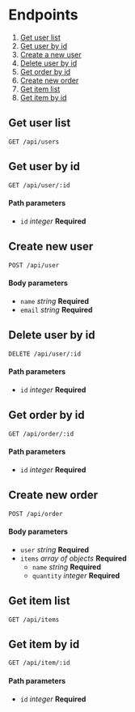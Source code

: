 # Endpoints

1. [Get user list](#get-user-list)
2. [Get user by id](#get-user-by-id)
3. [Create a new user](#create-a-new-user)
4. [Delete user by id](#delete-user-by-id)
5. [Get order by id](#get-order-by-id)
6. [Create new order](#create-new-order)
7. [Get item list](#get-item-list)
8. [Get item by id](#get-item-by-id)

## Get user list
`GET /api/users`

## Get user by id
`GET /api/user/:id`
#### Path parameters
- `id` *integer* **Required**

## Create new user
`POST /api/user`
#### Body parameters
- `name` *string* **Required**
- `email` *string* **Required**

## Delete user by id
`DELETE /api/user/:id`
#### Path parameters
- `id` *integer* **Required**

## Get order by id
`GET /api/order/:id`
#### Path parameters
- `id` *integer* **Required**

## Create new order
`POST /api/order`
#### Body parameters
- `user` *string* **Required**
- `items` *array of objects* **Required**
  - `name` *string* **Required**
  - `quantity` *integer* **Required**

## Get item list
`GET /api/items`

## Get item by id
`GET /api/item/:id`
#### Path parameters
- `id` *integer* **Required**
